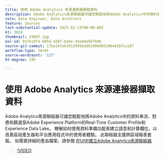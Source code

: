 ```yaml
---
title: 使用 Adobe Analytics 來源連接器擷取資料
description: Adobe Analytics來源聯結器可讓您輕鬆地將Adobe Analytics中的資料串流、對應和篩選至Adobe Experience Platform的Real-Time Customer Profile和Experience Data Lake。
role: Data Engineer, Data Architect
feature: Sources
last-substantial-update: 2023-02-23T00:00:00Z
kt: 3824
thumbnail: 29687.jpg
exl-id: b5fb1df4-b05d-426f-bdee-43e0de6bf0d6
source-git-commit: 17be24fe619139056a69190b98610644387ca18f
workflow-type: tm+mt
source-wordcount: '127'
ht-degree: 19%

---
```


# 使用 Adobe Analytics 來源連接器擷取資料

Adobe Analytics來源聯結器可讓您輕鬆地將Adobe Analytics中的資料串流、對應和篩選至Adobe Experience Platform的Real-Time Customer Profile和Experience Data Lake。 瞭解如何使用資料準備功能來建立語意和計算欄位，以改善區段產生器和平台應用程式中的使用者體驗。 此聯結器支援跨區域報表套裝。 如需更詳細的產品檔案，請參閱 [在UI中建立Adobe Analytics來源聯結器](https://experienceleague.adobe.com/docs/experience-platform/sources/ui-tutorials/create/adobe-applications/analytics.html?lang=zh-Hant).

>[!VIDEO](https://video.tv.adobe.com/v/29687?quality=12&learn=on)
